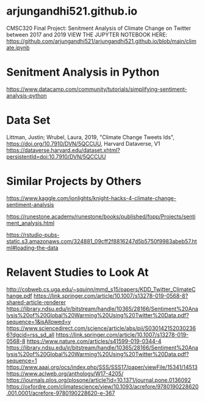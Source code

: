 # arjungandhi521.github.io
CMSC320 Final Project: Senitment Analysis of Climate Change on Twitter between 2017 and 2019
VIEW THE JUPYTER NOTEBOOK HERE: https://github.com/arjungandhi521/arjungandhi521.github.io/blob/main/climate.ipynb

# Senitment Analysis in Python
https://www.datacamp.com/community/tutorials/simplifying-sentiment-analysis-python

# Data Set
Littman, Justin; Wrubel, Laura, 2019, "Climate Change Tweets Ids", https://doi.org/10.7910/DVN/5QCCUU, Harvard Dataverse, V1
https://dataverse.harvard.edu/dataset.xhtml?persistentId=doi:10.7910/DVN/5QCCUU


# Similar Projects by Others
https://www.kaggle.com/ionlights/knight-hacks-4-climate-change-sentiment-analysis

https://runestone.academy/runestone/books/published/fopp/Projects/sentiment_analysis.html

https://rstudio-pubs-static.s3.amazonaws.com/324881_09cff2f8816247d5b5750f9983abeb57.html#loading-the-data

# Relavent Studies to Look At
http://cobweb.cs.uga.edu/~squinn/mmd_s15/papers/KDD_Twitter_ClimateChange.pdf
https://link.springer.com/article/10.1007/s13278-019-0568-8?shared-article-renderer
https://library.ndsu.edu/ir/bitstream/handle/10365/28166/Sentiment%20Analysis%20of%20Global%20Warming%20Using%20Twitter%20Data.pdf?sequence=1&isAllowed=y
https://www.sciencedirect.com/science/article/abs/pii/S0301421520302366?dgcid=rss_sd_all
https://link.springer.com/article/10.1007/s13278-019-0568-8
https://www.nature.com/articles/s41599-019-0344-4
https://library.ndsu.edu/ir/bitstream/handle/10365/28166/Sentiment%20Analysis%20of%20Global%20Warming%20Using%20Twitter%20Data.pdf?sequence=1
https://www.aaai.org/ocs/index.php/SSS/SSS17/paper/viewFile/15341/14513
https://www.aclweb.org/anthology/W17-4205/
https://journals.plos.org/plosone/article?id=10.1371/journal.pone.0136092
https://oxfordre.com/climatescience/view/10.1093/acrefore/9780190228620.001.0001/acrefore-9780190228620-e-367
